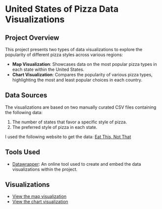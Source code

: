 # United States of Pizza Data Visualizations

## Project Overview

This project presents two types of data visualizations to explore the popularity of different pizza styles across various regions:

- **Map Visualization**: Showcases data on the most popular pizza types in each state within the United States.
- **Chart Visualization**: Compares the popularity of various pizza types, highlighting the most and least popular choices in each country.

## Data Sources

The visualizations are based on two manually curated CSV files containing the following data:

1. The number of states that favor a specific style of pizza.
2. The preferred style of pizza in each state.

I used the following website to get the data: [Eat This, Not That](https://www.eatthis.com/most-popular-pizza-every-state/)

## Tools Used

- [Datawrapper](https://www.datawrapper.de/): An online tool used to create and embed the data visualizations within the project.

## Visualizations


- [View the map visualization](https://ml4998.github.io/Pizza-styles/) 
- [View the chart visualization](https://ml4998.github.io/Pizza-styles/) 

